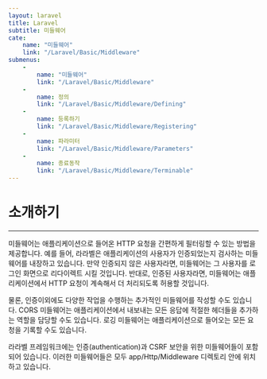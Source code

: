 ```yaml
---
layout: laravel
title: Laravel
subtitle: 미들웨어
cate:
    name: "미들웨어"
    link: "/Laravel/Basic/Middleware"
submenus:
    -
        name: "미들웨어"
        link: "/Laravel/Basic/Middleware"
    -
        name: 정의
        link: "/Laravel/Basic/Middleware/Defining"
    -
        name: 등록하기
        link: "/Laravel/Basic/Middleware/Registering"
    -
        name: 파라미터
        link: "/Laravel/Basic/Middleware/Parameters"
    -
        name: 종료동작
        link: "/Laravel/Basic/Middleware/Terminable"
---
```


# 소개하기
---

미들웨어는 애플리케이션으로 들어온 HTTP 요청을 간편하게 필터링할 수 있는 방법을 제공합니다. 예를 들어, 라라벨은 애플리케이션의 사용자가 인증되었는지 검사하는 미들웨어를 내장하고 있습니다. 만약 인증되지 않은 사용자라면, 미들웨어는 그 사용자를 로그인 화면으로 리다이렉트 시킬 것입니다. 반대로, 인증된 사용자라면, 미들웨어는 애플리케이션에서 HTTP 요청이 계속해서 더 처리되도록 허용할 것입니다.

물론, 인증이외에도 다양한 작업을 수행하는 추가적인 미들웨어를 작성할 수도 있습니다. CORS 미들웨어는 애플리케이션에서 내보내는 모든 응답에 적절한 헤더들을 추가하는 역할을 담당할 수도 있습니다. 로깅 미들웨어는 애플리케이션으로 들어오는 모든 요청을 기록할 수도 있습니다.

라라벨 프레임워크에는 인증(authentication)과 CSRF 보안을 위한 미들웨어들이 포함되어 있습니다. 이러한 미들웨어들은 모두 app/Http/Middleware 디렉토리 안에 위치하고 있습니다.


